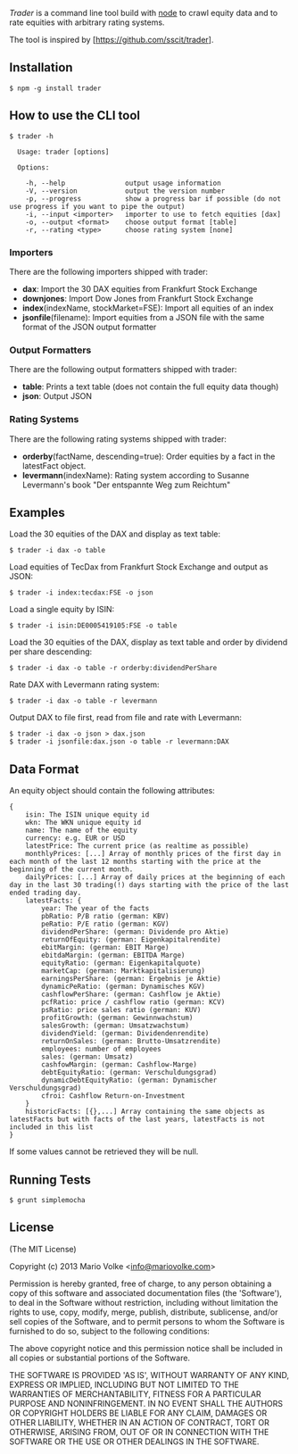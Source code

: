 _Trader_ is a command line tool build with [node](http://nodejs.org) to crawl equity data and to rate equities with arbitrary rating systems.

The tool is inspired by [https://github.com/sscit/trader].

## Installation

    $ npm -g install trader

## How to use the CLI tool

    $ trader -h

      Usage: trader [options]

      Options:

        -h, --help               output usage information
        -V, --version            output the version number
        -p, --progress           show a progress bar if possible (do not use progress if you want to pipe the output)
        -i, --input <importer>   importer to use to fetch equities [dax]
        -o, --output <format>    choose output format [table]
        -r, --rating <type>      choose rating system [none]

### Importers

There are the following importers shipped with trader:

- __dax__: Import the 30 DAX equities from Frankfurt Stock Exchange
- __downjones__: Import Dow Jones from Frankfurt Stock Exchange
- __index__(indexName, stockMarket=FSE): Import all equities of an index
- __jsonfile__(filename): Import equities from a JSON file with the same format of the JSON output formatter

### Output Formatters

There are the following output formatters shipped with trader:

- __table__: Prints a text table (does not contain the full equity data though)
- __json__: Output JSON

### Rating Systems

There are the following rating systems shipped with trader:

- __orderby__(factName, descending=true): Order equities by a fact in the latestFact object.
- __levermann__(indexName): Rating system according to Susanne Levermann's book "Der entspannte Weg zum Reichtum"

## Examples

Load the 30 equities of the DAX and display as text table:

    $ trader -i dax -o table

Load equities of TecDax from Frankfurt Stock Exchange and output as JSON:

    $ trader -i index:tecdax:FSE -o json

Load a single equity by ISIN:

    $ trader -i isin:DE0005419105:FSE -o table

Load the 30 equities of the DAX, display as text table and order by dividend per share descending:

    $ trader -i dax -o table -r orderby:dividendPerShare

Rate DAX with Levermann rating system:

    $ trader -i dax -o table -r levermann

Output DAX to file first, read from file and rate with Levermann:

    $ trader -i dax -o json > dax.json
    $ trader -i jsonfile:dax.json -o table -r levermann:DAX

## Data Format

An equity object should contain the following attributes:

    {
        isin: The ISIN unique equity id
        wkn: The WKN unique equity id
        name: The name of the equity
        currency: e.g. EUR or USD
        latestPrice: The current price (as realtime as possible)
        monthlyPrices: [...] Array of monthly prices of the first day in each month of the last 12 months starting with the price at the beginning of the current month.
        dailyPrices: [...] Array of daily prices at the beginning of each day in the last 30 trading(!) days starting with the price of the last ended trading day.
        latestFacts: {
            year: The year of the facts
            pbRatio: P/B ratio (german: KBV)
            peRatio: P/E ratio (german: KGV)
            dividendPerShare: (german: Dividende pro Aktie)
            returnOfEquity: (german: Eigenkapitalrendite)
            ebitMargin: (german: EBIT Marge)
            ebitdaMargin: (german: EBITDA Marge)
            equityRatio: (german: Eigenkapitalquote)
            marketCap: (german: Marktkapitalisierung)
            earningsPerShare: (german: Ergebnis je Aktie)
            dynamicPeRatio: (german: Dynamisches KGV)
            cashflowPerShare: (german: Cashflow je Aktie)
            pcfRatio: price / cashflow ratio (german: KCV)
            psRatio: price sales ratio (german: KUV)
            profitGrowth: (german: Gewinnwachstum)
            salesGrowth: (german: Umsatzwachstum)
            dividendYield: (german: Dividendenrendite)
            returnOnSales: (german: Brutto-Umsatzrendite)
            employees: number of employees
            sales: (german: Umsatz)
            cashfowMargin: (german: Cashflow-Marge)
            debtEquityRatio: (german: Verschuldungsgrad)
            dynamicDebtEquityRatio: (german: Dynamischer Verschuldungsgrad)
            cfroi: Cashflow Return-on-Investment
        }
        historicFacts: [{},...] Array containing the same objects as latestFacts but with facts of the last years, latestFacts is not included in this list
    }

If some values cannot be retrieved they will be null.

## Running Tests

    $ grunt simplemocha

## License

(The MIT License)

Copyright (c) 2013 Mario Volke &lt;info@mariovolke.com&gt;

Permission is hereby granted, free of charge, to any person obtaining
a copy of this software and associated documentation files (the
'Software'), to deal in the Software without restriction, including
without limitation the rights to use, copy, modify, merge, publish,
distribute, sublicense, and/or sell copies of the Software, and to
permit persons to whom the Software is furnished to do so, subject to
the following conditions:

The above copyright notice and this permission notice shall be
included in all copies or substantial portions of the Software.

THE SOFTWARE IS PROVIDED 'AS IS', WITHOUT WARRANTY OF ANY KIND,
EXPRESS OR IMPLIED, INCLUDING BUT NOT LIMITED TO THE WARRANTIES OF
MERCHANTABILITY, FITNESS FOR A PARTICULAR PURPOSE AND NONINFRINGEMENT.
IN NO EVENT SHALL THE AUTHORS OR COPYRIGHT HOLDERS BE LIABLE FOR ANY
CLAIM, DAMAGES OR OTHER LIABILITY, WHETHER IN AN ACTION OF CONTRACT,
TORT OR OTHERWISE, ARISING FROM, OUT OF OR IN CONNECTION WITH THE
SOFTWARE OR THE USE OR OTHER DEALINGS IN THE SOFTWARE.